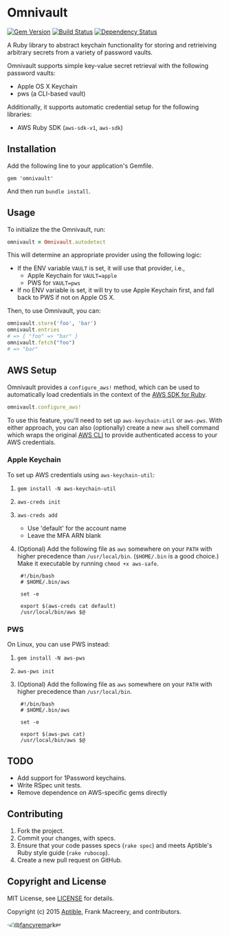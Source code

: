 # Omnivault

[![Gem Version](https://badge.fury.io/rb/omnivault.png)](https://rubygems.org/gems/omnivault)
[![Build Status](https://travis-ci.org/aptible/omnivault.png?branch=master)](https://travis-ci.org/aptible/omnivault)
[![Dependency Status](https://gemnasium.com/aptible/omnivault.png)](https://gemnasium.com/aptible/omnivault)

A Ruby library to abstract keychain functionality for storing and retrieiving arbitrary secrets from a variety of password vaults.

Omnivault supports simple key-value secret retrieval with the following password vaults:

* Apple OS X Keychain
* pws (a CLI-based vault)

Additionally, it supports automatic credential setup for the following libraries:

* AWS Ruby SDK (`aws-sdk-v1`, `aws-sdk`)

## Installation

Add the following line to your application's Gemfile.

    gem 'omnivault'

And then run `bundle install`.

## Usage

To initialize the the Omnivault, run:

```ruby
omnivault = Omnivault.autodetect
```

This will determine an appropriate provider using the following logic:

* If the ENV variable `VAULT` is set, it will use that provider, i.e.,
  - Apple Keychain for `VAULT=apple`
  - PWS for `VAULT=pws`
* If no ENV variable is set, it will try to use Apple Keychain first, and fall back to PWS if not on Apple OS X.

Then, to use Omnivault, you can:

```ruby
omnivault.store('foo', 'bar')
omnivault.entries
# => { "foo" => "bar" }
omnivault.fetch("foo")
# => "bar"
```

## AWS Setup

Omnivault provides a `configure_aws!` method, which can be used to automatically load credentials in the context of the [AWS SDK for Ruby](https://aws.amazon.com/sdk-for-ruby/).

```ruby
omnivault.configure_aws!
```

To use this feature, you'll need to set up `aws-keychain-util` or `aws-pws`. With either approach, you can also (optionally) create a new `aws` shell command which wraps the original [AWS CLI](https://aws.amazon.com/cli/) to provide authenticated access to your AWS credentials.

### Apple Keychain

To set up AWS credentials using `aws-keychain-util`:

1. `gem install -N aws-keychain-util`
2. `aws-creds init`
3. `aws-creds add`

    - Use 'default' for the account name
    - Leave the MFA ARN blank

4. (Optional) Add the following file as `aws` somewhere on your `PATH` with higher precedence than `/usr/local/bin`. (`$HOME/.bin` is a good choice.) Make it executable by running `chmod +x aws-safe`.

        #!/bin/bash
        # $HOME/.bin/aws

        set -e

        export $(aws-creds cat default)
        /usr/local/bin/aws $@


### PWS

On Linux, you can use PWS instead:

1. `gem install -N aws-pws`
2. `aws-pws init`
3. (Optional) Add the following file as `aws` somewhere on your `PATH` with higher precedence than `/usr/local/bin`.

        #!/bin/bash
        # $HOME/.bin/aws

        set -e

        export $(aws-pws cat)
        /usr/local/bin/aws $@

## TODO

* Add support for 1Password keychains.
* Write RSpec unit tests.
* Remove dependence on AWS-specific gems directly

## Contributing

1. Fork the project.
1. Commit your changes, with specs.
1. Ensure that your code passes specs (`rake spec`) and meets Aptible's Ruby style guide (`rake rubocop`).
1. Create a new pull request on GitHub.

## Copyright and License

MIT License, see [LICENSE](LICENSE.md) for details.

Copyright (c) 2015 [Aptible](https://www.aptible.com), Frank Macreery, and contributors.

[<img src="https://s.gravatar.com/avatar/f7790b867ae619ae0496460aa28c5861?s=60" style="border-radius: 50%;" alt="@fancyremarker" />](https://github.com/fancyremarker)
